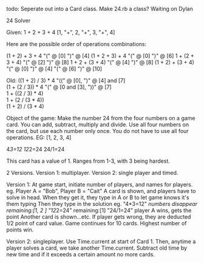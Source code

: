todo:
Seperate out into a Card class.
Make 24.rb a class? Waiting on Dylan

24 Solver         

Given: 
1 + 2 + 3 + 4        [1, "+", 2, "+", 3, "+", 4]

Here are the possible order of operations combinations:

(1 + 2) + 3 + 4      "(" @ [0]  ")" @ [4]
(1 + 2 + 3) + 4      "(" @ [0]  ")" @ [6]
1 + (2 + 3 + 4)      "(" @ [2]	")" @ [8]
1 + 2 + (3 + 4)			 "(" @ [4]  ")" @ [8]
(1 + 2) + (3 + 4)    "(" @ [0]  ")" @ [4]  "(" @ [6]  ")" @ [10] 

Old:
((1 + 2) / 3) * 4    "((" @ [0], ")" @ [4] and [7]       
(1 + (2 / 3)) * 4    "(" @ [0 and [3], "))" @ [7]        
1 + ((2 / 3) * 4)            
1 + (2 / (3 * 4))            
(1 + 2) / (3 * 4)  


Object of the game: Make the number 24 from the four numbers on a game card.
You can add, subtract, multiply and divide. Use all four numbers on the card, but use each number only once. You do not have to use all four operations. 
EG: [1, 2, 3, 4] 

4*3=12
12*2=24
24/1=24

This card has a value of 1. Ranges from 1-3, with 3 being hardest.

2 Versions.
Version 1: multiplayer. Version 2: single player and timed.

Version 1: At game start, initiate number of players, and names for players.
eg. Player A = "Bob", Player B = "Cait"
A card is shown, and players have to solve in head.
When they get it, they type in A or B to let game knows it's them typing
Then they type in the solution eg. "4*3=12" *numbers disappear remaining:[1, 2 ]
"12*2=24" remaining:[1]
"24/1=24" player A wins, gets the point
Another card is shown...etc. If player gets wrong, they are deducted 1/2 point of card value.
Game continues for 10 cards. Highest number of points win. 

Version 2: singleplayer. Use Time.current at start of Card 1. Then, anytime a player solves a card, we take another Time.current. Subtract old time by new time and if it exceeds a certain amount no more cards. 
